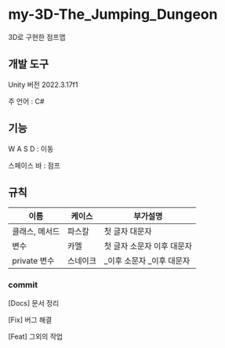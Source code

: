 # my-3D-The_Jumping_Dungeon
3D로 구현한 점프맵

## 개발 도구
Unity 버전 2022.3.17f1

주 언어 : C#

## 기능
W A S D : 이동

스페이스 바 : 점프

## 규칙
|이름|케이스|부가설명|
|----|---|------|
|클래스, 메서드| 파스칼 | 첫 글자 대문자|
|변수  | 카멜 | 첫 글자 소문자 이후 대문자|
|private 변수| 스네이크| _이후 소문자 _이후 대문자|

### commit
[Docs] 문서 정리

[Fix] 버그 해결

[Feat] 그외의 작업
